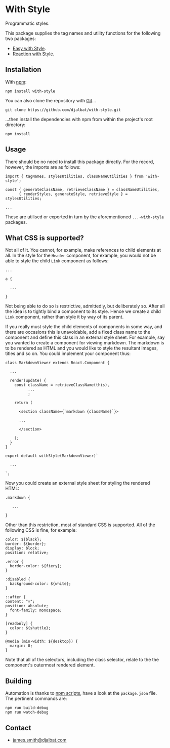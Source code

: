 # With Style

Programmatic styles.

This package supplies the tag names and utility functions for the following two packages:

* [Easy with Style](https://github.com/djalbat/easy-with-style).
* [Reaction with Style](https://github.com/djalbat/reaction-with-style).

## Installation

With [npm](https://www.npmjs.com/):

    npm install with-style

You can also clone the repository with [Git](https://git-scm.com/)...

    git clone https://github.com/djalbat/with-style.git

...then install the dependencies with npm from within the project's root directory:

    npm install

## Usage

There should be no need to install this package directly. For the record, however, the imports are as follows:

```
import { tagNames, stylesUtilities, classNameUtilities } from 'with-style';

const { generateClassName, retrieveClassName } = classNameUtilities,
      { renderStyles, generateStyle, retrieveStyle } = stylesUtilities;

...
```
These are utilised or exported in turn by the aforementioned `...-with-style` packages.

## What CSS is supported?

Not all of it. You cannot, for example, make references to child elements at all. In the style for the `Header` component, for example, you would not be able to style the child `Link` component as follows:

```
...

a {

  ...

}
```
Not being able to do so is restrictive, admittedly, but deliberately so. After all the idea is to tightly bind a component to its style. Hence we create a child `Link` component, rather than style it by way of its parent.

If you really must style the child elements of components in some way, and there are occasions this is unavoidable, add a fixed class name to the component and define this class in an external style sheet. For example, say you wanted to create a component for viewing markdown. The markdown is to be rendered as HTML and you would like to style the resultant images, titles and so on. You could implement your component thus:

```
class MarkdownViewer extends React.Component {

  ...

  render(update) {
    const className = retrieveClassName(this),
          ...
          ;

    return (

      <section className={`markdown {className}`}>

      ...

      </section>

    );
  }
}

export default withStyle(MarkdownViewer)`

  ...

`;
```
Now you could create an external style sheet for styling the rendered HTML:

```
.markdown {

   ...

}
```
Other than this restriction, most of standard CSS is supported. All of the following CSS is fine, for example:

```
color: ${black};
border: ${border};
display: block;
position: relative;

.error {
  border-color: ${fiery};
}

:disabled {
  background-color: ${white};
}

::after {
content: "×";
position: absolute;
  font-family: monospace;
}

[readonly] {
  color: ${shuttle};
}

@media (min-width: ${desktop}) {
  margin: 0;
}
```
Note that all of the selectors, including the class selector, relate to the the component's outermost rendered element.

## Building

Automation is thanks to [npm scripts](https://docs.npmjs.com/misc/scripts), have a look at the `package.json` file. The pertinent commands are:

    npm run build-debug
    npm run watch-debug

## Contact

* james.smith@djalbat.com
